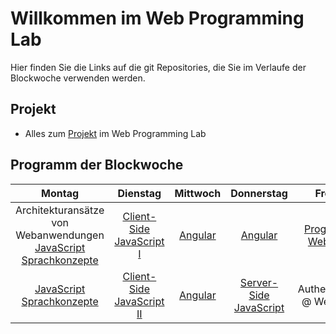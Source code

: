 # Willkommen im Web Programming Lab

Hier finden Sie die Links auf die git Repositories, die Sie im Verlaufe der Blockwoche verwenden werden.

## Projekt

* Alles zum [Projekt](https://github.com/web-programming-lab/web-programming-lab-projekt) im Web Programming Lab


## Programm der Blockwoche

|                              Montag                              |          Dienstag         | Mittwoch |       Donnerstag       |          Freitag          |
|:----------------------------------------------------------------:|:-------------------------:|:--------:|:----------------------:|:-------------------------:|
| Architekturansätze von Webanwendungen  [JavaScript Sprachkonzepte](https://github.com/web-programming-lab/javascript-sprachkonzepte) | [Client-Side JavaScript I](https://github.com/web-programming-lab/javascript-clientside)  | [Angular](https://github.com/web-programming-lab/angular-seed)  | [Angular](https://github.com/web-programming-lab/angular-seed)                | [Progressive Web Apps](https://github.com/web-programming-lab/pwa-offline)      |
| [JavaScript Sprachkonzepte](https://github.com/web-programming-lab/javascript-sprachkonzepte)                                        | [Client-Side JavaScript II](https://github.com/web-programming-lab/typescript-jest-seed) | [Angular](https://github.com/web-programming-lab/angular-seed)  | [Server-Side JavaScript](https://github.com/web-programming-lab/nodejs-intro) | Authentication @ Web Apps |
